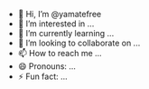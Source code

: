 - 👋 Hi, I’m @yamatefree
- 👀 I’m interested in ...
- 🌱 I’m currently learning ...
- 💞️ I’m looking to collaborate on ...
- 📫 How to reach me ...
- 😄 Pronouns: ...
- ⚡ Fun fact: ...

<!---
yamatefree/yamatefree is a ✨ special ✨ repository because its `README.md` (this file) appears on your GitHub profile.
You can click the Preview link to take a look at your changes.
--->
